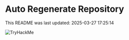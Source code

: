 # Auto Regenerate Repository

This README was last updated: 2025-03-27 17:25:14

 ![TryHackMe](https://tryhackme.com/badge/533634)